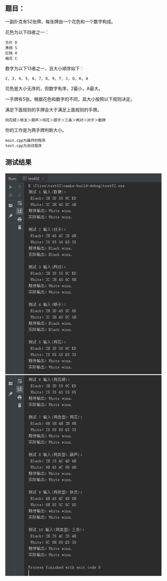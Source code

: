 ## 题目：

一副扑克有52张牌，每张牌由一个花色和一个数字构成。

花色为以下四者之一：

```
方片 D
黑桃 S
红桃 H
梅花 C
```

数字为以下13者之一，且大小顺序如下：

```
2, 3, 4, 5, 6, 7, 8, 9, T, J, Q, K, A 
```

花色是大小无序的，但数字有序，2最小，A最大。

一手牌有5张。根据花色和数字的不同，其大小按照以下规则决定。

满足下面规则的手牌会大于满足上面规则的手牌。

```
同花顺＞铁支＞葫芦＞同花＞顺子＞三条＞两对＞对子＞散牌
```

你的工作是为两手牌判断大小。

```
main.cpp为最终的程序
test.cpp为测试程序
```

## 测试结果

 ![pic](https://github.com/BuerAkun1024/web_task_03/blob/master/test01.png)
 ![pic](https://github.com/BuerAkun1024/web_task_03/blob/master/test02.png)


